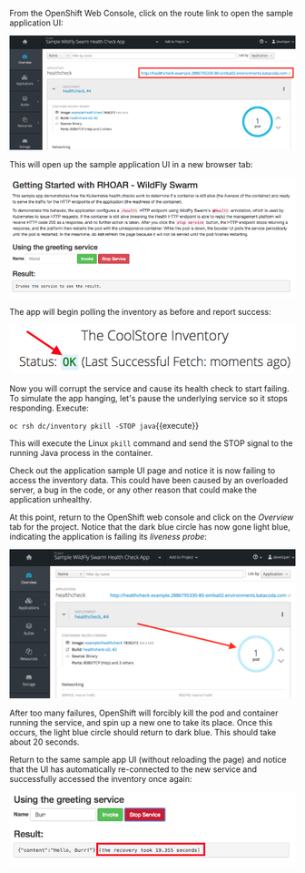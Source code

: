 From the OpenShift Web Console, click on the route link to open the sample application UI:

![Route Link](../../assets/mono-to-micro-part-1/routelink.png)

This will open up the sample application UI in a new browser tab:

![App UI](../../assets/mono-to-micro-part-1/app.png)

The app will begin polling the inventory as before and report success:

![Greeting](../../assets/mono-to-micro-part-1/inventory.png)

Now you will corrupt the service and cause its health check to start failing.
To simulate the app hanging, let's pause the underlying service so it stops responding. Execute:

`oc rsh dc/inventory pkill -STOP java`{{execute}}

This will execute the Linux `pkill` command and send the STOP signal to the running Java process in the container.

Check out the application sample UI page and notice it is now failing to access the inventory data. This could have
been caused by an overloaded server, a bug in the code, or any other reason that could make the application
unhealthy.

At this point, return to the OpenShift web console and click on the _Overview_ tab for the project. Notice that the
dark blue circle has now gone light blue, indicating the application is failing its _liveness probe_:

![Not Ready](../../assets/mono-to-micro-part-1/notready.png)

After too many failures, OpenShift will forcibly kill the pod and container running the service, and spin up a new one to take
its place. Once this occurs, the light blue circle should return to dark blue. This should take about 20 seconds.

Return to the same sample app UI (without reloading the page) and notice that the UI has automatically
re-connected to the new service and successfully accessed the inventory once again:

![Recovered](../../assets/mono-to-micro-part-1/recovered.png)
